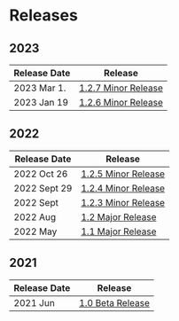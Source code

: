 # Releases

## 2023

| Release Date | Release                                  |
| ------------ | ---------------------------------------- |
| 2023 Mar 1.  | [1.2.7 Minor Release](2023-mar-1.2.7.md) |
| 2023 Jan 19  | [1.2.6 Minor Release](2023-jan-1.2.6.md) |

## 2022

| Release Date | Release                                   |
| ------------ | ----------------------------------------- |
| 2022 Oct 26  | [1.2.5 Minor Release](2022-oct-1.2.5.md)  |
| 2022 Sept 29 | [1.2.4 Minor Release](2022-sept-1.2.4.md) |
| 2022 Sept    | [1.2.3 Minor Release](2022-sept.md)       |
| 2022 Aug     | [1.2 Major Release](2022-aug.md)          |
| 2022 May     | [1.1 Major Release](2022-may.md)          |

## 2021

| Release Date | Release                         |
| ------------ | ------------------------------- |
| 2021 Jun     | [1.0 Beta Release](2021-jun.md) |
